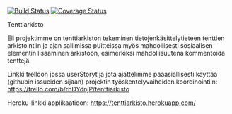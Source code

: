 [![Build Status](https://travis-ci.org/corvidian/tenttiarkisto.svg?branch=master)](https://travis-ci.org/corvidian/tenttiarkisto)
[![Coverage Status](https://img.shields.io/coveralls/Corvidian/tenttiarkisto.svg)](https://coveralls.io/r/corvidian/tenttiarkisto)

Tenttiarkisto

Eli projektimme on tenttiarkiston tekeminen tietojenkäsittelytieteen tenttien arkistointiin ja ajan sallimissa puitteissa myös mahdollisesti sosiaalisen elementin lisääminen arkistoon, esimerkiksi mahdollisuutena kommentoida tenttejä.

Linkki trelloon jossa userStoryt ja jota ajattelimme pääasiallisesti käyttää (githubin issueiden sijaan) projektin työskentelyvaiheiden koordinointiin: https://trello.com/b/rhDYdnjP/tenttiarkisto

Heroku-linkki applikaatioon: https://tenttiarkisto.herokuapp.com/
